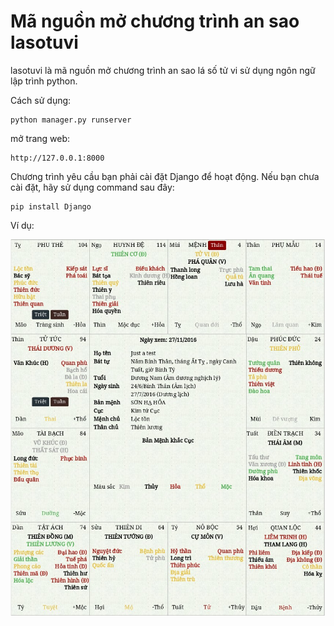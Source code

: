 Mã nguồn mở chương trình an sao lasotuvi
===========================================
lasotuvi là mã nguồn mở chương trình an sao lá số tử vi sử  dụng ngôn ngữ lập trình python.

Cách sử dụng:

```
python manager.py runserver
```

mở trang web: 

```
http://127.0.0.1:8000
```

Chương trình yêu cầu bạn phải cài đặt Django để hoạt động. Nếu bạn chưa cài đặt, hãy sử dụng command sau đây:

```
pip install Django
```

Ví dụ:


![Mã nguồn mở chương trình an sao lasotuvi](thuvienlaso/laso.jpg)
